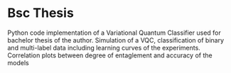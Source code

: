 # Bsc Thesis
Python code implementation of a Variational Quantum Classifier used for bachelor thesis of the author. Simulation of a VQC, classification of binary and multi-label data including learning curves of the experiments. Correlation plots between degree of entaglement and accuracy of the models

